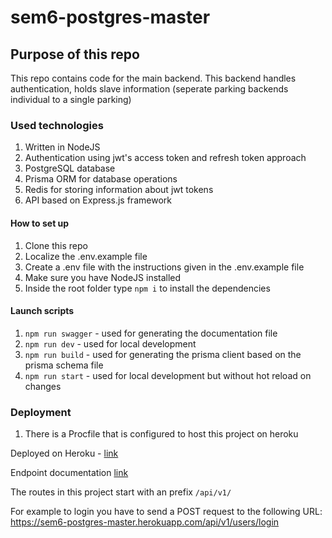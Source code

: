 # sem6-postgres-master

## Purpose of this repo
This repo contains code for the main backend. This backend handles authentication, holds slave information (seperate parking backends individual to a single parking)

### Used technologies
1. Written in NodeJS
2. Authentication using jwt's access token and refresh token approach
3. PostgreSQL database
4. Prisma ORM for database operations
5. Redis for storing information about jwt tokens
6. API based on Express.js framework

#### How to set up
1. Clone this repo
2. Localize the .env.example file
3. Create a .env file with the instructions given in the .env.example file
4. Make sure you have NodeJS installed
5. Inside the root folder type `npm i` to install the dependencies

#### Launch scripts
1. `npm run swagger` - used for generating the documentation file
2. `npm run dev` - used for local development
3. `npm run build` - used for generating the prisma client based on the prisma schema file
4. `npm run start` - used for local development but without hot reload on changes

### Deployment
1. There is a Procfile that is configured to host this project on heroku

Deployed on Heroku - [link](https://sem6-postgres-master.herokuapp.com/)

Endpoint documentation [link](https://sem6-postgres-master.herokuapp.com/docs/)

The routes in this project start with an prefix `/api/v1/`

For example to login you have to send a POST request to the following URL: https://sem6-postgres-master.herokuapp.com/api/v1/users/login
